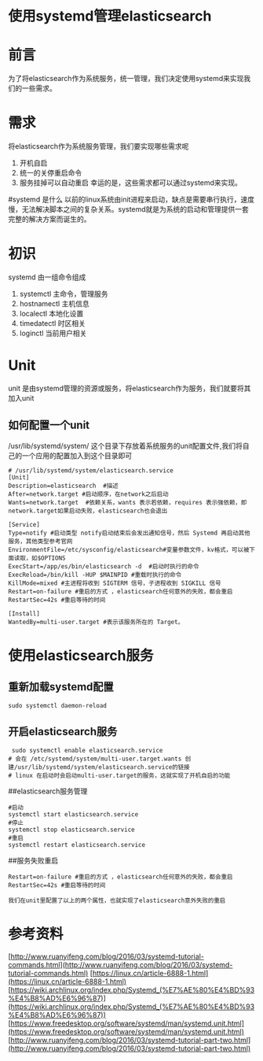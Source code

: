 # 使用systemd管理elasticsearch

# 前言
为了将elasticsearch作为系统服务，统一管理，我们决定使用systemd来实现我们的一些需求。

# 需求
将elasticsearch作为系统服务管理，我们要实现哪些需求呢
1. 开机自启
2. 统一的关停重启命令
3.  服务挂掉可以自动重启
幸运的是，这些需求都可以通过systemd来实现。

#systemd 是什么
以前的linux系统由init进程来启动，缺点是需要串行执行，速度慢，无法解决脚本之间的复杂关系。systemd就是为系统的启动和管理提供一套完整的解决方案而诞生的。

# 初识
systemd 由一组命令组成
1. systemctl 主命令，管理服务
2. hostnamectl 主机信息
3. localectl 本地化设置
4. timedatectl 时区相关
5. loginctl 当前用户相关

# Unit
unit 是由systemd管理的资源或服务，将elasticsearch作为服务，我们就要将其加入unit
## 如何配置一个unit
/usr/lib/systemd/system/ 这个目录下存放着系统服务的unit配置文件,我们将自己的一个应用的配置加入到这个目录即可

```
# /usr/lib/systemd/system/elasticsearch.service
[Unit]
Description=elasticsearch  #描述
After=network.target #启动顺序，在network之后启动
Wants=network.target  #依赖关系，wants 表示若依赖，requires 表示强依赖，即network.target如果启动失败，elasticsearch也会退出

[Service]
Type=notify #启动类型 notify启动结束后会发出通知信号，然后 Systemd 再启动其他服务，其他类型参考官网
EnvironmentFile=/etc/sysconfig/elasticsearch#变量参数文件，kv格式，可以被下面读取，如$OPTIONS
ExecStart=/app/es/bin/elasticsearch -d  #启动时执行的命令
ExecReload=/bin/kill -HUP $MAINPID #重载时执行的命令
KillMode=mixed #主进程将收到 SIGTERM 信号，子进程收到 SIGKILL 信号
Restart=on-failure #重启的方式 ，elasticsearch任何意外的失败，都会重启
RestartSec=42s #重启等待的时间

[Install]
WantedBy=multi-user.target #表示该服务所在的 Target。
```
# 使用elasticsearch服务
## 重新加载systemd配置
```
sudo systemctl daemon-reload
```
## 开启elasticsearch服务
```
 sudo systemctl enable elasticsearch.service
# 会在 /etc/systemd/system/multi-user.target.wants 创建/usr/lib/systemd/system/elasticsearch.service的链接
# linux 在启动时会启动multi-user.target的服务，这就实现了开机自启的功能
```
##elasticsearch服务管理

```
#启动
systemctl start elasticsearch.service
#停止
systemctl stop elasticsearch.service
#重启
systemctl restart elasticsearch.service
```
##服务失败重启
```
Restart=on-failure #重启的方式 ，elasticsearch任何意外的失败，都会重启
RestartSec=42s #重启等待的时间

我们在unit里配置了以上的两个属性，也就实现了elasticsearch意外失败的重启
```



# 参考资料
[http://www.ruanyifeng.com/blog/2016/03/systemd-tutorial-commands.html](http://www.ruanyifeng.com/blog/2016/03/systemd-tutorial-commands.html)
[https://linux.cn/article-6888-1.html](https://linux.cn/article-6888-1.html)
[https://wiki.archlinux.org/index.php/Systemd_(%E7%AE%80%E4%BD%93%E4%B8%AD%E6%96%87)](https://wiki.archlinux.org/index.php/Systemd_(%E7%AE%80%E4%BD%93%E4%B8%AD%E6%96%87))
[https://www.freedesktop.org/software/systemd/man/systemd.unit.html](https://www.freedesktop.org/software/systemd/man/systemd.unit.html)
[http://www.ruanyifeng.com/blog/2016/03/systemd-tutorial-part-two.html](http://www.ruanyifeng.com/blog/2016/03/systemd-tutorial-part-two.html)
